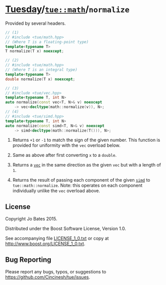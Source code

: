 [Tuesday](../../../README.md)/[`tue::math`](../../namespaces/tue/math.md)/`normalize`
=====================================================================================
Provided by several headers.

```c++
// (1)
// #include <tue/math.hpp>
// (Where T is a floating-point type)
template<typename T>
T normalize(T x) noexcept;

// (2)
// #include <tue/math.hpp>
// (Where T is an integral type)
template<typename T>
double normalize(T x) noexcept;

// (3)
// #include <tue/vec.hpp>
template<typename T, int N>
auto normalize(const vec<T, N>& v) noexcept
    -> vec<decltype(math::normalize(v)), N>;
// (4)
// #include <tue/simd.hpp>
template<typename T, int N>
auto normalize(const simd<T, N>& v) noexcept
    -> simd<decltype(math::normalize(T())), N>;
```

1. Returns `+1` or `-1` to match the sign of the given number. This function is
   provided for uniformity with the `vec` overload below.

2. Same as above after first converting `x` to a `double`.

3. Returns a [`vec`](../../headers/vec.md) in the same direction as the given
   `vec` but with a length of `1`.

5. Returns the result of passing each component of the given
   [`simd`](../../headers/simd.md) to `tue::math::normalize`. Note: this
   operates on each component individually unlike the `vec` overload above.

License
-------
Copyright Jo Bates 2015.

Distributed under the Boost Software License, Version 1.0.

See accompanying file [LICENSE_1_0.txt](../../../LICENSE_1_0.txt) or copy at
http://www.boost.org/LICENSE_1_0.txt.

Bug Reporting
-------------
Please report any bugs, typos, or suggestions to
https://github.com/Cincinesh/tue/issues.

